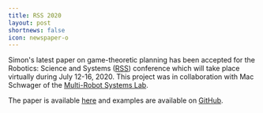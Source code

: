 ```yaml
---
title: RSS 2020
layout: post
shortnews: false
icon: newspaper-o
---
```


Simon's latest paper on game-theoretic planning has been accepted for the Robotics: Science and Systems ([RSS](https://roboticsconference.org/)) conference which will take place virtually during July 12-16, 2020. This project was in collaboration with Mac Schwager of the [Multi-Robot Systems Lab](https://msl.stanford.edu/).

The paper is available [here](https://roboticexplorationlab.org/papers/ALGAMES.pdf) and examples are available on [GitHub](https://github.com/RoboticExplorationLab/ALGAMES.jl).
